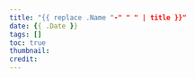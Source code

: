 ```yaml
---
title: "{{ replace .Name "-" " " | title }}"
date: {{ .Date }}
tags: []
toc: true
thumbnail:
credit:
---
```


